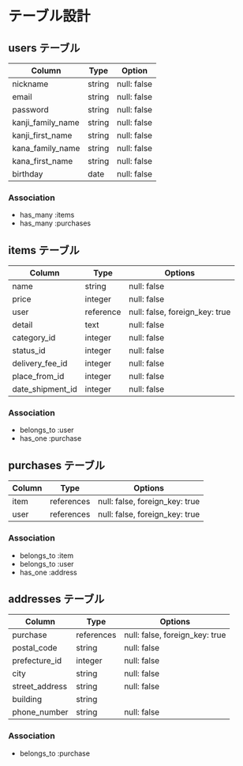 # テーブル設計

## users テーブル

| Column            | Type   | Option      | 
| ----------------- | ------ | ----------- | 
| nickname          | string | null: false | 
| email             | string | null: false | 
| password          | string | null: false | 
| kanji_family_name | string | null: false | 
| kanji_first_name  | string | null: false | 
| kana_family_name  | string | null: false | 
| kana_first_name   | string | null: false | 
| birthday          | date   | null: false | 

### Association

- has_many :items
- has_many :purchases

## items テーブル

| Column           | Type      | Options                        | 
| ---------------- | --------- | ------------------------------ | 
| name             | string    | null: false                    | 
| price            | integer   | null: false                    | 
| user             | reference | null: false, foreign_key: true | 
| detail           | text      | null: false                    | 
| category_id      | integer   | null: false                    | 
| status_id        | integer   | null: false                    | 
| delivery_fee_id  | integer   | null: false                    | 
| place_from_id    | integer   | null: false                    | 
| date_shipment_id | integer   | null: false                    | 

### Association

- belongs_to :user
- has_one :purchase

## purchases テーブル

| Column  | Type       | Options                        | 
| ------- | ---------- | ------------------------------ | 
| item    | references | null: false, foreign_key: true | 
| user    | references | null: false, foreign_key: true | 

### Association

- belongs_to :item
- belongs_to :user
- has_one :address

## addresses テーブル

| Column         | Type       | Options                        | 
| -------------- | ---------- | ------------------------------ | 
| purchase       | references | null: false, foreign_key: true | 
| postal_code    | string     | null: false                    | 
| prefecture_id  | integer    | null: false                    | 
| city           | string     | null: false                    | 
| street_address | string     | null: false                    | 
| building       | string     |                                | 
| phone_number   | string     | null: false                    | 

### Association

- belongs_to :purchase
